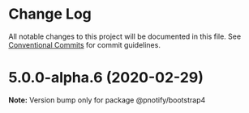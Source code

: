 # Change Log

All notable changes to this project will be documented in this file.
See [Conventional Commits](https://conventionalcommits.org) for commit guidelines.

# 5.0.0-alpha.6 (2020-02-29)

**Note:** Version bump only for package @pnotify/bootstrap4
